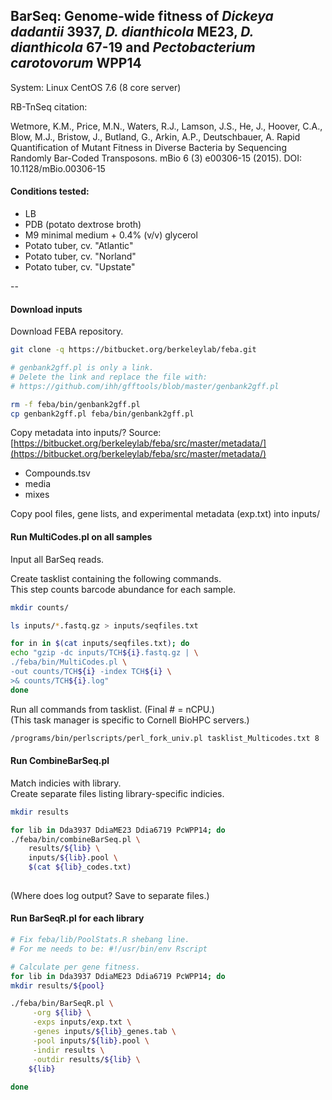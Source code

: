 ## BarSeq: Genome-wide fitness of *Dickeya dadantii* 3937, *D. dianthicola* ME23, *D. dianthicola* 67-19 and *Pectobacterium carotovorum* WPP14

System: Linux CentOS 7.6 (8 core server)

RB-TnSeq citation: 

Wetmore, K.M., Price, M.N., Waters, R.J., Lamson, J.S., He, J., Hoover, C.A., Blow, M.J., Bristow, J., Butland, G., Arkin, A.P., Deutschbauer, A. Rapid Quantification of Mutant Fitness in Diverse Bacteria by Sequencing Randomly Bar-Coded Transposons. mBio 6 (3) e00306-15 (2015). DOI: 10.1128/mBio.00306-15

#### Conditions tested:

- LB
- PDB (potato dextrose broth)
- M9 minimal medium + 0.4% (v/v) glycerol
- Potato tuber, cv. "Atlantic"
- Potato tuber, cv. "Norland"
- Potato tuber, cv. "Upstate"

--

#### Download inputs

Download FEBA repository.

~~~ bash
git clone -q https://bitbucket.org/berkeleylab/feba.git

# genbank2gff.pl is only a link. 
# Delete the link and replace the file with:
# https://github.com/ihh/gfftools/blob/master/genbank2gff.pl

rm -f feba/bin/genbank2gff.pl
cp genbank2gff.pl feba/bin/genbank2gff.pl
~~~

Copy metadata into inputs/?
Source: [https://bitbucket.org/berkeleylab/feba/src/master/metadata/](https://bitbucket.org/berkeleylab/feba/src/master/metadata/)

- Compounds.tsv
- media
- mixes

Copy pool files, gene lists, and experimental metadata (exp.txt) into inputs/

#### Run MultiCodes.pl on all samples

Input all BarSeq reads. 

Create tasklist containing the following commands.  
This step counts barcode abundance for each sample.

~~~ bash
mkdir counts/

ls inputs/*.fastq.gz > inputs/seqfiles.txt

for in in $(cat inputs/seqfiles.txt); do
echo "gzip -dc inputs/TCH${i}.fastq.gz | \
./feba/bin/MultiCodes.pl \
-out counts/TCH${i} -index TCH${i} \
>& counts/TCH${i}.log"
done
~~~

Run all commands from tasklist. (Final # = nCPU.)  
(This task manager is specific to Cornell BioHPC servers.)

~~~ bash
/programs/bin/perlscripts/perl_fork_univ.pl tasklist_Multicodes.txt 8
~~~

#### Run CombineBarSeq.pl

Match indicies with library.  
Create separate files listing library-specific indicies. 

~~~ bash
mkdir results

for lib in Dda3937 DdiaME23 Ddia6719 PcWPP14; do
./feba/bin/combineBarSeq.pl \
    results/${lib} \
    inputs/${lib}.pool \
	$(cat ${lib}_codes.txt)
	
~~~

(Where does log output? Save to separate files.)

#### Run BarSeqR.pl for each library

~~~ bash
# Fix feba/lib/PoolStats.R shebang line. 
# For me needs to be: #!/usr/bin/env Rscript

# Calculate per gene fitness.
for lib in Dda3937 DdiaME23 Ddia6719 PcWPP14; do
mkdir results/${pool}

./feba/bin/BarSeqR.pl \
     -org ${lib} \
     -exps inputs/exp.txt \
     -genes inputs/${lib}_genes.tab \
     -pool inputs/${lib}.pool \
     -indir results \
     -outdir results/${lib} \
    ${lib}
    
done
~~~

